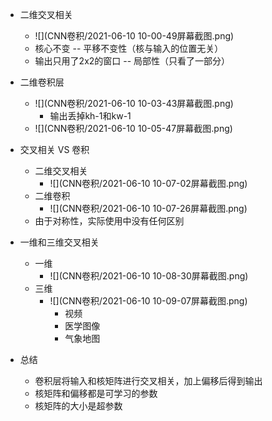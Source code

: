 * 二维交叉相关
  * ![](CNN卷积/2021-06-10 10-00-49屏幕截图.png)
  * 核心不变 -- 平移不变性（核与输入的位置无关）
  * 输出只用了2x2的窗口 -- 局部性（只看了一部分）
* 二维卷积层
  * ![](CNN卷积/2021-06-10 10-03-43屏幕截图.png)
    * 输出丢掉kh-1和kw-1
  * ![](CNN卷积/2021-06-10 10-05-47屏幕截图.png)
* 交叉相关 VS 卷积
  * 二维交叉相关
    * ![](CNN卷积/2021-06-10 10-07-02屏幕截图.png)
  * 二维卷积
    * ![](CNN卷积/2021-06-10 10-07-26屏幕截图.png)
  * 由于对称性，实际使用中没有任何区别
* 一维和三维交叉相关
  * 一维	
    * ![](CNN卷积/2021-06-10 10-08-30屏幕截图.png)
  * 三维
    * ![](CNN卷积/2021-06-10 10-09-07屏幕截图.png)
      * 视频
      * 医学图像
      * 气象地图

* 总结
  * 卷积层将输入和核矩阵进行交叉相关，加上偏移后得到输出
  * 核矩阵和偏移都是可学习的参数
  * 核矩阵的大小是超参数

